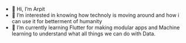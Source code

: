 - 👋 Hi, I’m Arpit
- 👀 I’m interested in knowing how technoly is moving around and how i can use it for betterment of humanity
- 🌱 I’m currently learning Flutter for making modular apps and Machine learning to understand what all things we can do with Data.

<!---

- 💞️ I’m looking to collaborate on ...
- 📫 How to reach me ...
ArpitJJain/ArpitJJain is a ✨ special ✨ repository because its `README.md` (this file) appears on your GitHub profile.
You can click the Preview link to take a look at your changes.
--->
